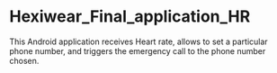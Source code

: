 # Hexiwear_Final_application_HR
This Android application receives Heart rate, allows to set a particular phone number, and triggers the emergency call to the phone number chosen.
